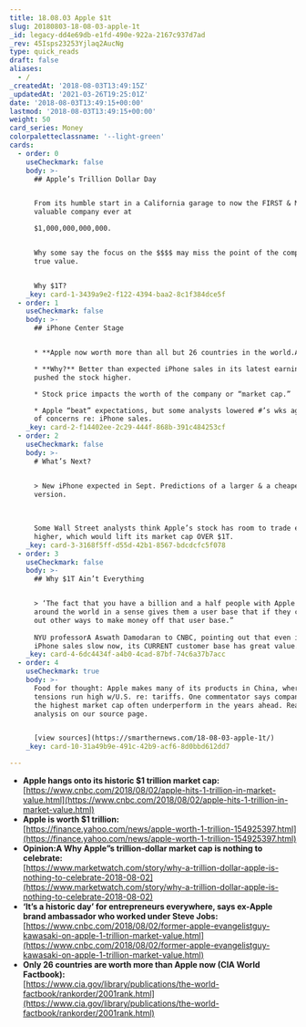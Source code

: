```yaml
---
title: 18.08.03 Apple $1t
slug: 20180803-18-08-03-apple-1t
_id: legacy-dd4e69db-e1fd-490e-922a-2167c937d7ad
_rev: 45Isps23253Yjlaq2AucNg
type: quick_reads
draft: false
aliases:
  - /
_createdAt: '2018-08-03T13:49:15Z'
_updatedAt: '2021-03-26T19:25:01Z'
date: '2018-08-03T13:49:15+00:00'
lastmod: '2018-08-03T13:49:15+00:00'
weight: 50
card_series: Money
colorpaletteclassname: '--light-green'
cards:
  - order: 0
    useCheckmark: false
    body: >-
      ## Apple’s Trillion Dollar Day


      From its humble start in a California garage to now the FIRST & MOST
      valuable company ever at  

      $1,000,000,000,000.


      Why some say the focus on the $$$$ may miss the point of the company’s
      true value.


      Why $1T?
    _key: card-1-3439a9e2-f122-4394-baa2-8c1f384dce5f
  - order: 1
    useCheckmark: false
    body: >-
      ## iPhone Center Stage


      * **Apple now worth more than all but 26 countries in the world.A**

      * **Why?** Better than expected iPhone sales in its latest earnings report
      pushed the stock higher.

      * Stock price impacts the worth of the company or “market cap.”

      * Apple “beat” expectations, but some analysts lowered #’s wks ago because
      of concerns re: iPhone sales.
    _key: card-2-f14402ee-2c29-444f-868b-391c484253cf
  - order: 2
    useCheckmark: false
    body: >-
      # What’s Next?


      > New iPhone expected in Sept. Predictions of a larger & a cheaper
      version.  
        
        
        
      Some Wall Street analysts think Apple’s stock has room to trade even
      higher, which would lift its market cap OVER $1T.
    _key: card-3-3168f5ff-d55d-42b1-8567-bdcdcfc5f078
  - order: 3
    useCheckmark: false
    body: >-
      ## Why $1T Ain’t Everything


      > ‘The fact that you have a billion and a half people with Apple devices
      around the world in a sense gives them a user base that if they can figure
      out other ways to make money off that user base.”  
        
      NYU professorA Aswath Damodaran to CNBC, pointing out that even if Apple's
      iPhone sales slow now, its CURRENT customer base has great value.
    _key: card-4-6dc4434f-a4b0-4cad-87bf-74c6a37b7acc
  - order: 4
    useCheckmark: true
    body: >-
      Food for thought: Apple makes many of its products in China, where trade
      tensions run high w/U.S. re: tariffs. One commentator says companies with
      the highest market cap often underperform in the years ahead. Read his
      analysis on our source page.


      [view sources](https://smarthernews.com/18-08-03-apple-1t/)
    _key: card-10-31a49b9e-491c-42b9-acf6-8d0bbd612dd7

---
```

* **Apple hangs onto its historic $1 trillion market cap:**  
[https://www.cnbc.com/2018/08/02/apple-hits-1-trillion-in-market-value.html](https://www.cnbc.com/2018/08/02/apple-hits-1-trillion-in-market-value.html)
* **Apple is worth $1 trillion:**  
[https://finance.yahoo.com/news/apple-worth-1-trillion-154925397.html](https://finance.yahoo.com/news/apple-worth-1-trillion-154925397.html)
* **Opinion:A Why Apple”s trillion-dollar market cap is nothing to celebrate:**  
[https://www.marketwatch.com/story/why-a-trillion-dollar-apple-is-nothing-to-celebrate-2018-08-02](https://www.marketwatch.com/story/why-a-trillion-dollar-apple-is-nothing-to-celebrate-2018-08-02)
* **‘It’s a historic day’ for entrepreneurs everywhere, says ex-Apple brand ambassador who worked under Steve Jobs:**  
[https://www.cnbc.com/2018/08/02/former-apple-evangelistguy-kawasaki-on-apple-1-trillion-market-value.html](https://www.cnbc.com/2018/08/02/former-apple-evangelistguy-kawasaki-on-apple-1-trillion-market-value.html)
* **Only 26 countries are worth more than Apple now (CIA World Factbook):**  
[https://www.cia.gov/library/publications/the-world-factbook/rankorder/2001rank.html](https://www.cia.gov/library/publications/the-world-factbook/rankorder/2001rank.html)